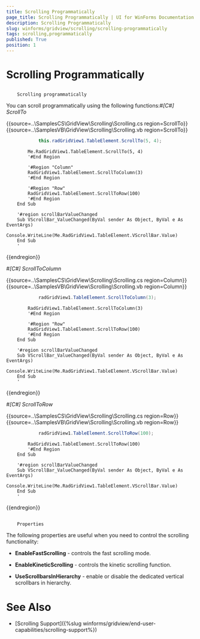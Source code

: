 ```yaml
---
title: Scrolling Programmatically
page_title: Scrolling Programmatically | UI for WinForms Documentation
description: Scrolling Programmatically
slug: winforms/gridview/scrolling/scrolling-programmatically
tags: scrolling,programmatically
published: True
position: 1
---
```


# Scrolling Programmatically



## 
        Scrolling programmatically
      

You can scroll programmatically using the following functions:#_[C#] ScrollTo_

	



{{source=..\SamplesCS\GridView\Scrolling\Scrolling.cs region=ScrollTo}} 
{{source=..\SamplesVB\GridView\Scrolling\Scrolling.vb region=ScrollTo}} 

````C#
            this.radGridView1.TableElement.ScrollTo(5, 4);
````
````VB.NET
        Me.RadGridView1.TableElement.ScrollTo(5, 4)
        '#End Region

        '#Region "Column"
        RadGridView1.TableElement.ScrollToColumn(3)
        '#End Region

        '#Region "Row"
        RadGridView1.TableElement.ScrollToRow(100)
        '#End Region
    End Sub

    '#region scrollBarValueChanged
    Sub VScrollBar_ValueChanged(ByVal sender As Object, ByVal e As EventArgs)
        Console.WriteLine(Me.RadGridView1.TableElement.VScrollBar.Value)
    End Sub
    '
````

{{endregion}} 


#_[C#] ScrollToColumn_

	



{{source=..\SamplesCS\GridView\Scrolling\Scrolling.cs region=Column}} 
{{source=..\SamplesVB\GridView\Scrolling\Scrolling.vb region=Column}} 

````C#
            radGridView1.TableElement.ScrollToColumn(3);
````
````VB.NET
        RadGridView1.TableElement.ScrollToColumn(3)
        '#End Region

        '#Region "Row"
        RadGridView1.TableElement.ScrollToRow(100)
        '#End Region
    End Sub

    '#region scrollBarValueChanged
    Sub VScrollBar_ValueChanged(ByVal sender As Object, ByVal e As EventArgs)
        Console.WriteLine(Me.RadGridView1.TableElement.VScrollBar.Value)
    End Sub
    '
````

{{endregion}} 


#_[C#] ScrollToRow_

	



{{source=..\SamplesCS\GridView\Scrolling\Scrolling.cs region=Row}} 
{{source=..\SamplesVB\GridView\Scrolling\Scrolling.vb region=Row}} 

````C#
            radGridView1.TableElement.ScrollToRow(100);
````
````VB.NET
        RadGridView1.TableElement.ScrollToRow(100)
        '#End Region
    End Sub

    '#region scrollBarValueChanged
    Sub VScrollBar_ValueChanged(ByVal sender As Object, ByVal e As EventArgs)
        Console.WriteLine(Me.RadGridView1.TableElement.VScrollBar.Value)
    End Sub
    '
````

{{endregion}} 




## 
        Properties
      

The following properties are useful when you need to control the scrolling functionality:

* __EnableFastScrolling__ - controls the fast scrolling mode.
            

* __EnableKineticScrolling__ - controls the kinetic scrolling function.
            

* __UseScrollbarsInHierarchy__ - enable or disable the dedicated vertical scrollbars in hierarchy.
            

# See Also

 * [Scrolling Support]({%slug winforms/gridview/end-user-capabilities/scrolling-support%})
